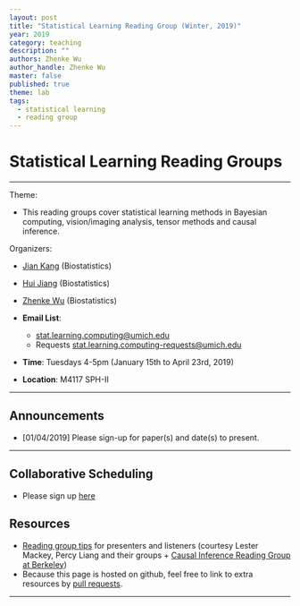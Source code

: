 ```yaml
---
layout: post
title: "Statistical Learning Reading Group (Winter, 2019)"
year: 2019
category: teaching
description: ""
authors: Zhenke Wu
author_handle: Zhenke Wu
master: false
published: true
theme: lab
tags: 
  - statistical learning
  - reading group
---
```


# Statistical Learning Reading Groups
------

Theme:

* This reading groups cover statistical learning methods in Bayesian computing, vision/imaging analysis, tensor methods and causal inference.


Organizers:

* [Jian Kang](http://www-personal.umich.edu/~jiankang/) (Biostatistics)
* [Hui Jiang](http://www-personal.umich.edu/~jianghui/) (Biostatistics)
* [Zhenke Wu](http://zhenkewu.com) (Biostatistics)

* **Email List**: 
	+  [stat.learning.computing@umich.edu](stat.learning.computing@umich.edu)
	+ Requests [stat.learning.computing-requests@umich.edu](stat.learning.computing-requests@umich.edu)
* **Time**: Tuesdays 4-5pm (January 15th to April 23rd, 2019)
* **Location**: M4117 SPH-II

------

## Announcements

* [01/04/2019] Please sign-up for paper(s) and date(s) to present. 

------

## Collaborative Scheduling
* Please sign up [here](https://docs.google.com/document/d/1Iaef_wRsualPdM5OP7voPBvubW7pkX3vZKH67acuX2I/edit)



## Resources

* [Reading group tips](https://docs.google.com/document/d/1KqtfhKbePLfSsJ-_hR6kBditC0uMSo0BXAZP5Mm_hPw/edit#heading=h.s31i45kkxhoj) for presenters and listeners (courtesy Lester Mackey, Percy Liang and their groups + [Causal Inference Reading Group at Berkeley](https://www.stat.berkeley.edu/~wfithian/reading-group/causal-group.html))
*  Because this page is hosted on github, feel free to link to extra resources by [pull requests](https://github.com/zhenkewu/zhenkewu.github.io/blob/master/teaching/_posts/2018-10-08-statistical_learning_reading_group.md).

------




